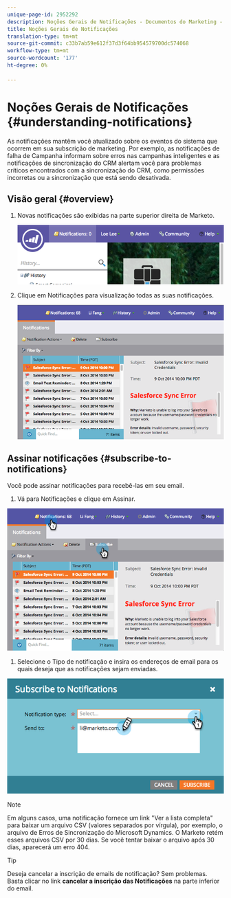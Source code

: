 ```yaml
---
unique-page-id: 2952292
description: Noções Gerais de Notificações - Documentos do Marketing - Documentação do Produto
title: Noções Gerais de Notificações
translation-type: tm+mt
source-git-commit: c33b7ab59e612f37d3f64bb954579700dc574068
workflow-type: tm+mt
source-wordcount: '177'
ht-degree: 0%

---
```



# Noções Gerais de Notificações {#understanding-notifications}

As notificações mantêm você atualizado sobre os eventos do sistema que ocorrem em sua subscrição de marketing. Por exemplo, as notificações de falha de Campanha informam sobre erros nas campanhas inteligentes e as notificações de sincronização do CRM alertam você para problemas críticos encontrados com a sincronização do CRM, como permissões incorretas ou a sincronização que está sendo desativada.

## Visão geral {#overview}

1. Novas notificações são exibidas na parte superior direita de Marketo.

   ![](assets/image2014-10-10-11-3a32-3a48.png)

1. Clique em Notificações para visualização todas as suas notificações.

   ![](assets/image2014-10-10-11-3a55-3a44.png)

## Assinar notificações {#subscribe-to-notifications}

Você pode assinar notificações para recebê-las em seu email.

1. Vá para Notificações e clique em Assinar.

![](assets/image2014-10-10-12-3a3-3a29.png)

1. Selecione o Tipo de notificação e insira os endereços de email para os quais deseja que as notificações sejam enviadas.

![](assets/image2014-10-10-13-3a0-3a37.png)

>[!NOTE]
>
>Em alguns casos, uma notificação fornece um link &quot;Ver a lista completa&quot; para baixar um arquivo CSV (valores separados por vírgula), por exemplo, o arquivo de Erros de Sincronização do Microsoft Dynamics. O Marketo retém esses arquivos CSV por 30 dias. Se você tentar baixar o arquivo após 30 dias, aparecerá um erro 404.

>[!TIP]
>
>Deseja cancelar a inscrição de emails de notificação? Sem problemas. Basta clicar no link **cancelar a inscrição das Notificações** na parte inferior do email.

